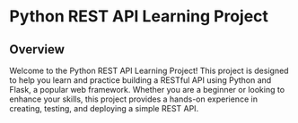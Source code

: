 # Python REST API Learning Project

## Overview

Welcome to the Python REST API Learning Project! This project is designed to help you learn and practice building a RESTful API using Python and Flask, a popular web framework. Whether you are a beginner or looking to enhance your skills, this project provides a hands-on experience in creating, testing, and deploying a simple REST API.

